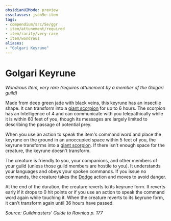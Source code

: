 ```yaml
---
obsidianUIMode: preview
cssclasses: json5e-item
tags:
- compendium/src/5e/ggr
- item/attunement/required
- item/rarity/very-rare
- item/wondrous
aliases: 
- "Golgari Keyrune"
---
```

# Golgari Keyrune
*Wondrous Item, very rare (requires attunement by a member of the Golgari guild)*  


Made from deep green jade with black veins, this keyrune has an insectile shape. It can transform into a [giant scorpion](compendium/bestiary/beast/giant-scorpion.md) for up to 6 hours. The scorpion has an Intelligence of 4 and can communicate with you telepathically while it is within 60 feet of you, though its messages are largely limited to describing the passage of potential prey.

When you use an action to speak the item's command word and place the keyrune on the ground in an unoccupied space within 5 feet of you, the keyrune transforms into a [giant scorpion](compendium/bestiary/beast/giant-scorpion.md). If there isn't enough space for the creature, the keyrune doesn't transform.

The creature is friendly to you, your companions, and other members of your guild (unless those guild members are hostile to you). It understands your languages and obeys your spoken commands. If you issue no commands, the creature takes the [Dodge](rules/actions.md#Dodge) action and moves to avoid danger.

At the end of the duration, the creature reverts to its keyrune form. It reverts early if it drops to 0 hit points or if you use an action to speak the command word again while touching it. When the creature reverts to its keyrune form, it can't transform again until 36 hours have passed.

*Source: Guildmasters' Guide to Ravnica p. 177*